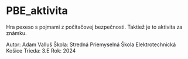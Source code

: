 # PBE_aktivita
Hra pexeso s pojmami z počítačovej bezpečnosti. Taktiež je to aktivita za známku.


Autor: Adam Valluš
Škola: Stredná Priemyselná Škola Elektrotechnická Košice
Trieda: 3.E
Rok: 2024